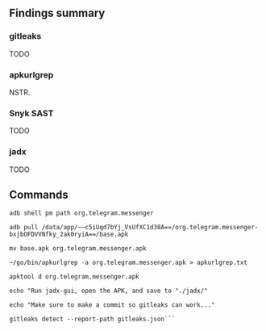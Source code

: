 ## Findings summary

### gitleaks

TODO

### apkurlgrep

NSTR.

### Snyk SAST

TODO

### jadx

TODO

## Commands

```
adb shell pm path org.telegram.messenger

adb pull /data/app/~~c5iUqd7bYj_VsUfXC1d38A==/org.telegram.messenger-bxjbOFDVVNfky_2ak0ryiA==/base.apk

mv base.apk org.telegram.messenger.apk

~/go/bin/apkurlgrep -a org.telegram.messenger.apk > apkurlgrep.txt

apktool d org.telegram.messenger.apk

echo "Run jadx-gui, open the APK, and save to "./jadx/"

echo "Make sure to make a commit so gitleaks can work..."

gitleaks detect --report-path gitleaks.json```
